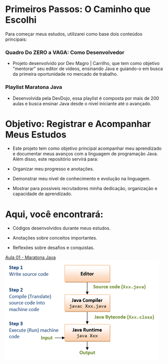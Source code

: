 # Primeiros Passos: O Caminho que Escolhi

Para começar meus estudos, utilizarei como base dois conteúdos principais:

### Quadro Do ZERO a VAGA: Como Desenvolvedor
* Projeto desenvolvido por Dev Magro | Carrilho, que tem como objetivo "mentorar" seu editor de videos, ensinando Java e guiando-o em busca da primeira oportunidade no mercado de trabalho.

### Playlist Maratona Java
* Desenvolvida pela DevDojo, essa playlist é composta por mais de 200 aulas e busca ensinar Java desde o nível iniciante até o avançado.


# Objetivo: Registrar e Acompanhar Meus Estudos

* Este projeto tem como objetivo principal acompanhar meu aprendizado e documentar meus avanços com a linguagem de programação Java. Além disso, este repositório servirá para:

* Organizar meu progresso e anotações.

* Demonstrar meu nível de conhecimento e evolução na linguagem.

* Mostrar para possíveis recrutadores minha dedicação, organização e capacidade de aprendizado.

# Aqui, você encontrará:

* Códigos desenvolvidos durante meus estudos.

* Anotações sobre conceitos importantes.

* Reflexões sobre desafios e conquistas.



[Aula 01 - Maratona Java ](#Aula-01-Maratona-Java)
![img.png](img.png)

